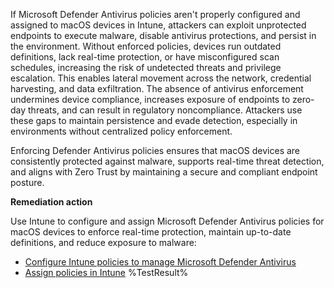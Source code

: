If Microsoft Defender Antivirus policies aren't properly configured and assigned to macOS devices in Intune, attackers can exploit unprotected endpoints to execute malware, disable antivirus protections, and persist in the environment. Without enforced policies, devices run outdated definitions, lack real-time protection, or have misconfigured scan schedules, increasing the risk of undetected threats and privilege escalation. This enables lateral movement across the network, credential harvesting, and data exfiltration. The absence of antivirus enforcement undermines device compliance, increases exposure of endpoints to zero-day threats, and can result in regulatory noncompliance. Attackers use these gaps to maintain persistence and evade detection, especially in environments without centralized policy enforcement.

Enforcing Defender Antivirus policies ensures that macOS devices are consistently protected against malware, supports real-time threat detection, and aligns with Zero Trust by maintaining a secure and compliant endpoint posture.

**Remediation action**

Use Intune to configure and assign Microsoft Defender Antivirus policies for macOS devices to enforce real-time protection, maintain up-to-date definitions, and reduce exposure to malware:  
- [Configure Intune policies to manage Microsoft Defender Antivirus](https://learn.microsoft.com/intune/intune-service/protect/endpoint-security-antivirus-policy?wt.mc_id=zerotrustrecommendations_automation_content_cnl_csasci#macos)
- [Assign policies in Intune](https://learn.microsoft.com/intune/intune-service/configuration/device-profile-assign?wt.mc_id=zerotrustrecommendations_automation_content_cnl_csasci#assign-a-policy-to-users-or-groups)<!--- Results --->
%TestResult%

